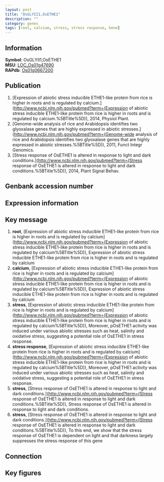 ```yaml
---
layout: post
title: "OsGLYII1,OsETHE1"
description: ""
category: genes
tags: [root, calcium, stress, stress response, Gene]
---
```


## Information
__Symbol__: OsGLYII1,OsETHE1  
__MSU__: [LOC_Os01g47690](http://rice.plantbiology.msu.edu/cgi-bin/ORF_infopage.cgi?orf=LOC_Os01g47690)  
__RAPdb__: [Os01g0667200](http://rapdb.dna.affrc.go.jp/viewer/gbrowse_details/irgsp1?name=Os01g0667200)  

## Publication
1. [Expression of abiotic stress inducible ETHE1-like protein from rice is higher in roots and is regulated by calcium.](http://www.ncbi.nlm.nih.gov/pubmed?term=(Expression of abiotic stress inducible ETHE1-like protein from rice is higher in roots and is regulated by calcium.%5BTitle%5D)), 2014, Physiol Plant.
2. [Genome-wide analysis of rice and Arabidopsis identifies two glyoxalase genes that are highly expressed in abiotic stresses.](http://www.ncbi.nlm.nih.gov/pubmed?term=(Genome-wide analysis of rice and Arabidopsis identifies two glyoxalase genes that are highly expressed in abiotic stresses.%5BTitle%5D)), 2011, Funct Integr Genomics.
3. [Stress response of OsETHE1 is altered in response to light and dark conditions.](http://www.ncbi.nlm.nih.gov/pubmed?term=(Stress response of OsETHE1 is altered in response to light and dark conditions.%5BTitle%5D)), 2014, Plant Signal Behav.

## Genbank accession number

## Expression information

## Key message
1. __root__, [Expression of abiotic stress inducible ETHE1-like protein from rice is higher in roots and is regulated by calcium](http://www.ncbi.nlm.nih.gov/pubmed?term=(Expression of abiotic stress inducible ETHE1-like protein from rice is higher in roots and is regulated by calcium%5BTitle%5D)), Expression of abiotic stress inducible ETHE1-like protein from rice is higher in roots and is regulated by calcium
2. __calcium__, [Expression of abiotic stress inducible ETHE1-like protein from rice is higher in roots and is regulated by calcium](http://www.ncbi.nlm.nih.gov/pubmed?term=(Expression of abiotic stress inducible ETHE1-like protein from rice is higher in roots and is regulated by calcium%5BTitle%5D)), Expression of abiotic stress inducible ETHE1-like protein from rice is higher in roots and is regulated by calcium
3. __stress__, [Expression of abiotic stress inducible ETHE1-like protein from rice is higher in roots and is regulated by calcium](http://www.ncbi.nlm.nih.gov/pubmed?term=(Expression of abiotic stress inducible ETHE1-like protein from rice is higher in roots and is regulated by calcium%5BTitle%5D)), Moreover, pOsETHE1 activity was induced under various abiotic stresses such as heat, salinity and oxidative stress, suggesting a potential role of OsETHE1 in stress response.
4. __stress response__, [Expression of abiotic stress inducible ETHE1-like protein from rice is higher in roots and is regulated by calcium](http://www.ncbi.nlm.nih.gov/pubmed?term=(Expression of abiotic stress inducible ETHE1-like protein from rice is higher in roots and is regulated by calcium%5BTitle%5D)), Moreover, pOsETHE1 activity was induced under various abiotic stresses such as heat, salinity and oxidative stress, suggesting a potential role of OsETHE1 in stress response.
5. __stress__, [Stress response of OsETHE1 is altered in response to light and dark conditions.](http://www.ncbi.nlm.nih.gov/pubmed?term=(Stress response of OsETHE1 is altered in response to light and dark conditions.%5BTitle%5D)), Stress response of OsETHE1 is altered in response to light and dark conditions.
6. __stress__, [Stress response of OsETHE1 is altered in response to light and dark conditions.](http://www.ncbi.nlm.nih.gov/pubmed?term=(Stress response of OsETHE1 is altered in response to light and dark conditions.%5BTitle%5D)),  To this end, we show that the stress response of OsETHE1 is dependent on light and that darkness largely suppresses the stress response of this gene

## Connection

## Key figures


